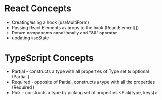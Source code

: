 # React Concepts

- Creating/using a hook (useMultiForm)
- Passing React Elements as props to the hook (ReactElement[])
- Return components conditionally and "&&" operator
- updating useState

# TypeScript Concepts

- Partial - constructs a type with all properties of Type set to optional (Partial <Todo>)
- Required - opposite of Partial. constructs a type with all the properties (Required <Todo>)
- Pick - constructs a type by picking set of properties <Pick(type, keys)>
